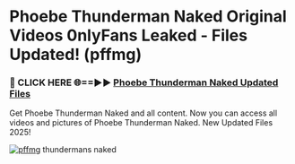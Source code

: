 # Phoebe Thunderman Naked Original Videos 0nlyFans Leaked - Files Updated! (pffmg)

<h3>🔴 CLICK HERE 🌐==►► <a href="https://tinyurl.com/up5wt9bj" rel="nofollow">Phoebe Thunderman Naked Updated Files</a></h3>

Get Phoebe Thunderman Naked and all content. Now you can access all videos and pictures of Phoebe Thunderman Naked. New Updated Files 2025!

[![pffmg](https://i.imgur.com/ABiUzMV.gif)](https://tinyurl.com/up5wt9bj)
thundermans naked